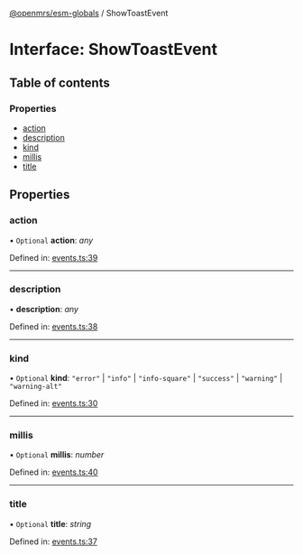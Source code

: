 [@openmrs/esm-globals](../API.md) / ShowToastEvent

# Interface: ShowToastEvent

## Table of contents

### Properties

- [action](showtoastevent.md#action)
- [description](showtoastevent.md#description)
- [kind](showtoastevent.md#kind)
- [millis](showtoastevent.md#millis)
- [title](showtoastevent.md#title)

## Properties

### action

• `Optional` **action**: *any*

Defined in: [events.ts:39](https://github.com/openmrs/openmrs-esm-core/blob/master/packages/framework/esm-globals/src/events.ts#L39)

___

### description

• **description**: *any*

Defined in: [events.ts:38](https://github.com/openmrs/openmrs-esm-core/blob/master/packages/framework/esm-globals/src/events.ts#L38)

___

### kind

• `Optional` **kind**: ``"error"`` \| ``"info"`` \| ``"info-square"`` \| ``"success"`` \| ``"warning"`` \| ``"warning-alt"``

Defined in: [events.ts:30](https://github.com/openmrs/openmrs-esm-core/blob/master/packages/framework/esm-globals/src/events.ts#L30)

___

### millis

• `Optional` **millis**: *number*

Defined in: [events.ts:40](https://github.com/openmrs/openmrs-esm-core/blob/master/packages/framework/esm-globals/src/events.ts#L40)

___

### title

• `Optional` **title**: *string*

Defined in: [events.ts:37](https://github.com/openmrs/openmrs-esm-core/blob/master/packages/framework/esm-globals/src/events.ts#L37)
